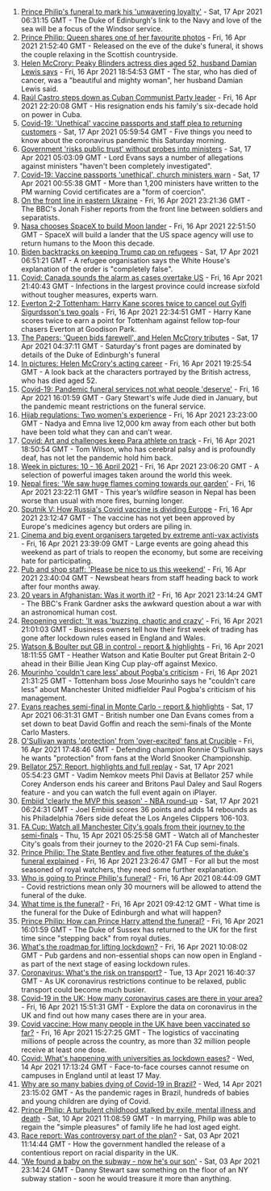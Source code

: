 1. [Prince Philip's funeral to mark his 'unwavering loyalty'](https://www.bbc.co.uk/news/uk-56779068) - Sat, 17 Apr 2021 06:31:15 GMT - The Duke of Edinburgh's link to the Navy and love of the sea will be a focus of the Windsor service.
2. [Prince Philip: Queen shares one of her favourite photos](https://www.bbc.co.uk/news/uk-56777064) - Fri, 16 Apr 2021 21:52:40 GMT - Released on the eve of the duke's funeral, it shows the couple relaxing in the Scottish countryside.
3. [Helen McCrory: Peaky Blinders actress dies aged 52, husband Damian Lewis says](https://www.bbc.co.uk/news/entertainment-arts-56770593) - Fri, 16 Apr 2021 18:54:53 GMT - The star, who has died of cancer, was a "beautiful and mighty woman", her husband Damian Lewis said.
4. [Raúl Castro steps down as Cuban Communist Party leader](https://www.bbc.co.uk/news/world-latin-america-56780903) - Fri, 16 Apr 2021 22:20:08 GMT - His resignation ends his family's six-decade hold on power in Cuba.
5. [Covid-19: 'Unethical' vaccine passports and staff plea to returning customers](https://www.bbc.co.uk/news/uk-56781687) - Sat, 17 Apr 2021 05:59:54 GMT - Five things you need to know about the coronavirus pandemic this Saturday morning.
6. [Government 'risks public trust' without probes into ministers](https://www.bbc.co.uk/news/uk-politics-56763651) - Sat, 17 Apr 2021 05:03:09 GMT - Lord Evans says a number of allegations against ministers "haven't been completely investigated".
7. [Covid-19: Vaccine passports 'unethical', church ministers warn](https://www.bbc.co.uk/news/uk-56781724) - Sat, 17 Apr 2021 00:55:38 GMT - More than 1,200 ministers have written to the PM warning Covid certificates are a "form of coercion".
8. [On the front line in eastern Ukraine](https://www.bbc.co.uk/news/world-europe-56776463) - Fri, 16 Apr 2021 23:21:36 GMT - The BBC's Jonah Fisher reports from the front line between soldiers and separatists.
9. [Nasa chooses SpaceX to build Moon lander](https://www.bbc.co.uk/news/science-environment-56781556) - Fri, 16 Apr 2021 22:51:50 GMT - SpaceX will build a lander that the US space agency will use to return humans to the Moon this decade.
10. [Biden backtracks on keeping Trump cap on refugees](https://www.bbc.co.uk/news/world-us-canada-56778721) - Sat, 17 Apr 2021 06:51:21 GMT - A refugee organisation says the White House's explanation of the order is "completely false".
11. [Covid: Canada sounds the alarm as cases overtake US](https://www.bbc.co.uk/news/world-us-canada-56779428) - Fri, 16 Apr 2021 21:40:43 GMT - Infections in the largest province could increase sixfold without tougher measures, experts warn.
12. [Everton 2-2 Tottenham: Harry Kane scores twice to cancel out Gylfi Sigurdsson's two goals](https://www.bbc.co.uk/sport/football/56684992) - Fri, 16 Apr 2021 22:34:51 GMT - Harry Kane scores twice to earn a point for Tottenham against fellow top-four chasers Everton at Goodison Park.
13. [The Papers: 'Queen bids farewell', and Helen McCrory tributes](https://www.bbc.co.uk/news/blogs-the-papers-56781228) - Sat, 17 Apr 2021 04:37:11 GMT - Saturday's front pages are dominated by details of the Duke of Edinburgh's funeral
14. [In pictures: Helen McCrory's acting career](https://www.bbc.co.uk/news/entertainment-arts-56779389) - Fri, 16 Apr 2021 19:25:54 GMT - A look back at the characters portrayed by the British actress, who has died aged 52.
15. [Covid-19: Pandemic funeral services not what people 'deserve'](https://www.bbc.co.uk/news/uk-56765962) - Fri, 16 Apr 2021 16:01:59 GMT - Gary Stewart's wife Jude died in January, but the pandemic meant restrictions on the funeral service.
16. [Hijab regulations: Two women's experience](https://www.bbc.co.uk/news/world-56773815) - Fri, 16 Apr 2021 23:23:00 GMT - Nadya and Emna live 12,000 km away from each other but both have been told what they can and can’t wear.
17. [Covid: Art and challenges keep Para athlete on track](https://www.bbc.co.uk/news/uk-56773744) - Fri, 16 Apr 2021 18:50:54 GMT - Tom Wilson, who has cerebral palsy and is profoundly deaf, has not let the pandemic hold him back.
18. [Week in pictures: 10 - 16 April 2021](https://www.bbc.co.uk/news/in-pictures-56759689) - Fri, 16 Apr 2021 23:06:20 GMT - A selection of powerful images taken around the world this week.
19. [Nepal fires: 'We saw huge flames coming towards our garden’](https://www.bbc.co.uk/news/world-asia-56773816) - Fri, 16 Apr 2021 23:22:11 GMT - This year’s wildfire season in Nepal has been worse than usual with more fires, burning longer.
20. [Sputnik V: How Russia's Covid vaccine is dividing Europe](https://www.bbc.co.uk/news/world-europe-56735931) - Fri, 16 Apr 2021 23:12:47 GMT - The vaccine has not yet been approved by Europe's medicines agency but orders are piling in.
21. [Cinema and big event organisers targeted by extreme anti-vax activists](https://www.bbc.co.uk/news/blogs-trending-56772902) - Fri, 16 Apr 2021 23:39:09 GMT - Large events are going ahead this weekend as part of trials to reopen the economy, but some are receiving hate for participating.
22. [Pub and shop staff: 'Please be nice to us this weekend'](https://www.bbc.co.uk/news/newsbeat-56775186) - Fri, 16 Apr 2021 23:40:04 GMT - Newsbeat hears from staff heading back to work after four months away.
23. [20 years in Afghanistan: Was it worth it?](https://www.bbc.co.uk/news/world-asia-56770570) - Fri, 16 Apr 2021 23:14:24 GMT - The BBC's Frank Gardner asks the awkward question about a war with an astronomical human cost.
24. [Reopening verdict: 'It was 'buzzing, chaotic and crazy'](https://www.bbc.co.uk/news/business-56760866) - Fri, 16 Apr 2021 21:01:03 GMT - Business owners tell how their first week of trading has gone after lockdown rules eased in England and Wales.
25. [Watson & Boulter put GB in control - report & highlights](https://www.bbc.co.uk/sport/tennis/56760606) - Fri, 16 Apr 2021 18:11:55 GMT - Heather Watson and Katie Boulter put Great Britain 2-0 ahead in their Billie Jean King Cup play-off against Mexico.
26. [Mourinho 'couldn't care less' about Pogba's criticism](https://www.bbc.co.uk/sport/football/56769754) - Fri, 16 Apr 2021 21:31:25 GMT - Tottenham boss Jose Mourinho says he "couldn't care less" about Manchester United midfielder Paul Pogba's criticism of his management.
27. [Evans reaches semi-final in Monte Carlo - report & highlights](https://www.bbc.co.uk/sport/tennis/56776351) - Sat, 17 Apr 2021 06:31:31 GMT - British number one Dan Evans comes from a set down to beat David Goffin and reach the semi-finals of the Monte Carlo Masters.
28. [O'Sullivan wants 'protection' from 'over-excited' fans at Crucible](https://www.bbc.co.uk/sport/snooker/56777256) - Fri, 16 Apr 2021 17:48:46 GMT - Defending champion Ronnie O'Sullivan says he wants "protection" from fans at the World Snooker Championship.
29. [Bellator 257: Report, highlights and full replay](https://www.bbc.co.uk/sport/mixed-martial-arts/56783293) - Sat, 17 Apr 2021 05:54:23 GMT - Vadim Nemkov meets Phil Davis at Bellator 257 while Corey Anderson ends his career and Britons Paul Daley and Saul Rogers feature - and you can watch the full event again on iPlayer.
30. [Embiid 'clearly the MVP this season' - NBA round-up](https://www.bbc.co.uk/sport/basketball/56783443) - Sat, 17 Apr 2021 06:24:31 GMT - Joel Embiid scores 36 points and adds 14 rebounds as his Philadelphia 76ers side defeat the Los Angeles Clippers 106-103.
31. [FA Cup: Watch all Manchester City's goals from their journey to the semi-finals](https://www.bbc.co.uk/sport/av/football/56680530) - Thu, 15 Apr 2021 05:25:58 GMT - Watch all of Manchester City's goals from their journey to the 2020-21 FA Cup semi-finals.
32. [Prince Philip: The State Bentley and five other features of the duke's funeral explained](https://www.bbc.co.uk/news/uk-56762822) - Fri, 16 Apr 2021 23:26:47 GMT - For all but the most seasoned of royal watchers, they need some further explanation.
33. [Who is going to Prince Philip's funeral?](https://www.bbc.co.uk/news/uk-56765468) - Fri, 16 Apr 2021 08:44:09 GMT - Covid restrictions mean only 30 mourners will be allowed to attend the funeral of the duke.
34. [What time is the funeral?](https://www.bbc.co.uk/news/uk-56694327) - Fri, 16 Apr 2021 09:42:12 GMT - What time is the funeral for the Duke of Edinburgh and what will happen?
35. [Prince Philip: How can Prince Harry attend the funeral?](https://www.bbc.co.uk/news/uk-56709506) - Fri, 16 Apr 2021 16:01:59 GMT - The Duke of Sussex has returned to the UK for the first time since "stepping back" from royal duties.
36. [What's the roadmap for lifting lockdown?](https://www.bbc.co.uk/news/explainers-52530518) - Fri, 16 Apr 2021 10:08:02 GMT - Pub gardens and non-essential shops can now open in England - as part of the next stage of easing lockdown rules.
37. [Coronavirus: What's the risk on transport?](https://www.bbc.co.uk/news/health-51736185) - Tue, 13 Apr 2021 16:40:37 GMT - As UK coronavirus restrictions continue to be relaxed, public transport could become much busier.
38. [Covid-19 in the UK: How many coronavirus cases are there in your area?](https://www.bbc.co.uk/news/uk-51768274) - Fri, 16 Apr 2021 15:51:31 GMT - Explore the data on coronavirus in the UK and find out how many cases there are in your area.
39. [Covid vaccine: How many people in the UK have been vaccinated so far?](https://www.bbc.co.uk/news/health-55274833) - Fri, 16 Apr 2021 15:27:25 GMT - The logistics of vaccinating millions of people across the country, as more than 32 million people receive at least one dose.
40. [Covid: What's happening with universities as lockdown eases?](https://www.bbc.co.uk/news/explainers-52753913) - Wed, 14 Apr 2021 17:13:24 GMT - Face-to-face courses cannot resume on campuses in England until at least 17 May.
41. [Why are so many babies dying of Covid-19 in Brazil?](https://www.bbc.co.uk/news/world-latin-america-56696907) - Wed, 14 Apr 2021 23:15:02 GMT - As the pandemic rages in Brazil, hundreds of babies and young children are dying of Covid.
42. [Prince Philip: A turbulent childhood stalked by exile, mental illness and death](https://www.bbc.co.uk/news/uk-56690270) - Sat, 10 Apr 2021 11:08:59 GMT - In marrying, Philip was able to regain the "simple pleasures" of family life he had lost aged eight.
43. [Race report: Was controversy part of the plan?](https://www.bbc.co.uk/news/uk-politics-56578839) - Sat, 03 Apr 2021 11:14:44 GMT - How the government handled the release of a contentious report on racial disparity in the UK.
44. ['We found a baby on the subway - now he's our son'](https://www.bbc.co.uk/news/stories-56409764) - Sat, 03 Apr 2021 23:14:24 GMT - Danny Stewart saw something on the floor of an NY subway station - soon he would treasure it more than anything.

